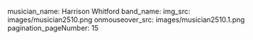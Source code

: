 musician_name: Harrison Whitford
band_name: 
img_src: images/musician2510.png
onmouseover_src: images/musician2510.1.png
pagination_pageNumber: 15
